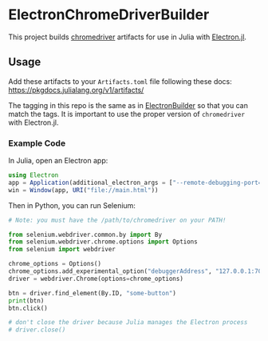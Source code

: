 # ElectronChromeDriverBuilder

This project builds [chromedriver](https://www.selenium.dev/documentation/webdriver/getting_started/install_drivers/) artifacts for use in Julia with [Electron.jl](https://github.com/davidanthoff/Electron.jl).

## Usage

Add these artifacts to your `Artifacts.toml` file following these docs: https://pkgdocs.julialang.org/v1/artifacts/

The tagging in this repo is the same as in [ElectronBuilder](https://github.com/davidanthoff/ElectronBuilder) so that you can match the tags.
It is important to use the proper version of `chromedriver` with Electron.jl.

### Example Code

In Julia, open an Electron app:

```julia
using Electron
app = Application(additional_electron_args = ["--remote-debugging-port=7070", "--user-data-dir=/path/to/some/directory"])
win = Window(app, URI("file://main.html"))
```

Then in Python, you can run Selenium:

```python
# Note: you must have the /path/to/chromedriver on your PATH!

from selenium.webdriver.common.by import By
from selenium.webdriver.chrome.options import Options
from selenium import webdriver

chrome_options = Options()
chrome_options.add_experimental_option("debuggerAddress", "127.0.0.1:7070")
driver = webdriver.Chrome(options=chrome_options)

btn = driver.find_element(By.ID, "some-button")
print(btn)
btn.click()

# don't close the driver because Julia manages the Electron process
# driver.close()
```
